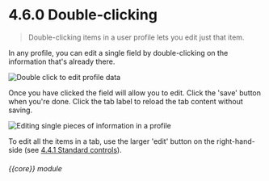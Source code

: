 # 4.6.0    Double-clicking

> Double-clicking items in a user profile lets you edit just that item. 

In any profile, you can edit a single field by double-clicking on the information that's already there.

![Double click to edit profile data]({{imgpath}}24a.png)

Once you have clicked the field will allow you to edit. Click the 'save' button when you're done. Click the tab label to reload the tab content without saving.

![Editing single pieces of information in a profile]({{imgpath}}24b.png)

To edit all the items in a tab, use the larger 'edit' button on the right-hand-side (see [4.4.1  Standard controls](/help/index/v/{{version}}/p/4.4.1)). 

###### {{core}} module


